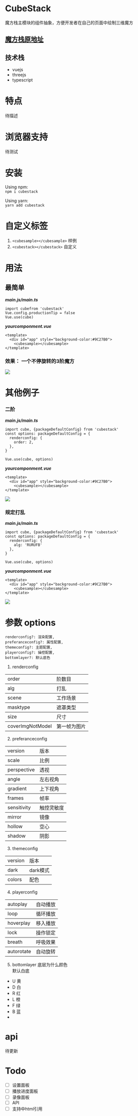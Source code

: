 # CubeStack
魔方栈主模块的组件抽象，方便开发者在自己的页面中绘制三维魔方


## [魔方栈原地址](https://gitee.com/huazhechen/cuber)
## 技术栈
- vuejs
- threejs
- typescript

# 特点
待描述

# 浏览器支持
待测试

# 安装
Using npm:  
`npm i cubestack`  

Using yarn:  
`yarn add cubestack`

# 自定义标签
1. `<cubesample></cubesample>` 样例
1. `<cubestack></cubestack>` 自定义

# 用法
## 最简单
***main.js/main.ts***

```
import cubefrom 'cubestack'
Vue.config.productionTip = false
Vue.use(cube)
```

***yourcomponment.vue***
```
<template>
  <div id="app" style="background-color:#9C27B0">
    <cubesample></cubesample>
</template>
```
### 效果： 一个不停旋转的3阶魔方
![](http://imagebed.solarsunrise.cn/blog/img/20200423054435.png)

# 其他例子
### 二阶
***main.js/main.ts***

```
import cube, {packageDefaultConfig} from 'cubestack'
const options: packageDefaultConfig = {
  renderconfig: {
    order: 2,
  },
}

Vue.use(cube, options)
```

***yourcomponment.vue***
```
<template>
  <div id="app" style="background-color:#9C27B0">
    <cubesample></cubesample>
</template>
```
![](http://imagebed.solarsunrise.cn/blog/img/20200423054721.png)

### 规定打乱
***main.js/main.ts***

```
import cube, {packageDefaultConfig} from 'cubestack'
const options: packageDefaultConfig = {
  renderconfig: {
    alg: 'RURUFB'
  },
}

Vue.use(cube, options)
```

***yourcomponment.vue***
```
<template>
  <div id="app" style="background-color:#9C27B0">
    <cubesample></cubesample>
</template>
```
![](http://imagebed.solarsunrise.cn/blog/img/20200423054828.png)


# 参数 options 
    renderconfig?: 渲染配置,
    preferanceconfig?: 属性配置,
    themeconfig?: 主题配置,
    playerconfig?: 操控配置,
    bottomlayer?: 默认底色

1. renderconfig
<table>
    <tbody>
    <td><ui>order<ui></td>
    <td><ui>阶数目<ui></td>
    </tbody>
    <tbody>
    <td><ui>alg<ui></td>
    <td><ui>打乱<ui></td>
    </tbody>
    <tbody>
    <td><ui>scene<ui></td>
    <td><ui>工作场景<ui></td>
    </tbody>
    <tbody>
    <td><ui>masktype<ui></td>
    <td><ui>遮罩类型<ui></td>
    </tbody>
    <tbody>
    <td><ui>size<ui></td>
    <td><ui>尺寸<ui></td>
    </tbody>
    <tbody>
    <td><ui>coverImgNotModel<ui></td>
    <td><ui>第一帧为图片<ui></td>
    </tbody>
</table> 

2. preferanceconfig
<table>
    <tbody>
    <td><ui>version<ui></td>
    <td><ui>版本<ui></td>
    </tbody>
    <tbody>
    <td><ui>scale<ui></td>
    <td><ui>比例<ui></td>
    </tbody>
    <tbody>
    <td><ui>perspective<ui></td>
    <td><ui>透视<ui></td>
    </tbody>
    <tbody>
    <td><ui>angle<ui></td>
    <td><ui>左右视角<ui></td>
    </tbody>
    <tbody>
    <td><ui>gradient<ui></td>
    <td><ui>上下视角<ui></td>
    </tbody>
    <tbody>
    <td><ui>frames<ui></td>
    <td><ui>帧率<ui></td>
    </tbody>
    <tbody>
    <td><ui>sensitivity<ui></td>
    <td><ui>触控灵敏度<ui></td>
    </tbody>
    <tbody>
    <td><ui>mirror<ui></td>
    <td><ui>镜像<ui></td>
    </tbody>
    <tbody>
    <td><ui>hollow<ui></td>
    <td><ui>空心<ui></td>
    </tbody>
    <tbody>
    <td><ui>shadow<ui></td>
    <td><ui>阴影<ui></td>
    </tbody>
</table>

3. themeconfig
<table>
    <tbody>
    <td><ui>version<ui></td>
    <td><ui>版本<ui></td>
    </tbody>
    <tbody>
    <td><ui>dark<ui></td>
    <td><ui>dark模式<ui></td>
    </tbody>
    <tbody>
    <td><ui>colors<ui></td>
    <td><ui>配色<ui></td>
    </tbody>
</table>

4. playerconfig
<table>
    <tbody>
    <td><ui>autoplay<ui></td>
    <td><ui>自动播放<ui></td>
    </tbody>
    <tbody>
    <td><ui>loop<ui></td>
    <td><ui>循环播放<ui></td>
    </tbody>
    <tbody>
    <td><ui>hoverplay<ui></td>
    <td><ui>移入播放<ui></td>
    </tbody>
    <tbody>
    <td><ui>lock<ui></td>
    <td><ui>操作锁定<ui></td>
    </tbody>
    <tbody>
    <td><ui>breath<ui></td>
    <td><ui>呼吸效果<ui></td>
    </tbody>
    <tbody>
    <td><ui>autorotate<ui></td>
    <td><ui>自动旋转<ui></td>
    </tbody>
</table>

5. bottomlayer 底层为什么颜色  
默认白底
- U 黄
- D 白
- R 红
- L 橙
- F 绿
- B 蓝
- 
# api
待更新

# Todo
- [ ] 设置面板 
- [ ] 播放进度面板
- [ ] 录像面板
- [ ] API
- [ ] 支持中html引用 